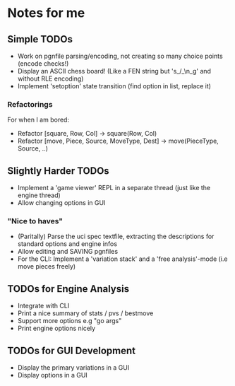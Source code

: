 
# Notes for me

## Simple TODOs

- Work on pgnfile parsing/encoding, not creating so many choice points (encode checks!)
- Display an ASCII chess board! (Like a FEN string but 's_/_\n_g' and without RLE encoding)
- Implement 'setoption' state transition (find option in list, replace it)

### Refactorings
For when I am bored:

- Refactor [square, Row, Col] -> square(Row, Col)
- Refactor [move, Piece, Source, MoveType, Dest] -> move(PieceType, Source, ..)

## Slightly Harder TODOs

- Implement a 'game viewer' REPL in a separate thread (just like the engine thread)
- Allow changing options in GUI


### "Nice to haves"

- (Paritally) Parse the uci spec textfile, extracting the descriptions for standard options and engine infos
- Allow editing and SAVING pgnfiles 
- For the CLI: Implement a 'variation stack' and a 'free analysis'-mode (i.e move pieces freely)


## TODOs for Engine Analysis

- Integrate with CLI
- Print a nice summary of stats / pvs / bestmove
- Support more options e.g "go args"
- Print engine options nicely

## TODOs for GUI Development

- Display the primary variations in a GUI 
- Display options in a GUI
